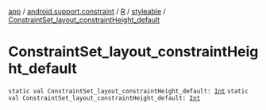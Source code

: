 [app](../../../index.md) / [android.support.constraint](../../index.md) / [R](../index.md) / [styleable](index.md) / [ConstraintSet_layout_constraintHeight_default](.)

# ConstraintSet_layout_constraintHeight_default

`static val ConstraintSet_layout_constraintHeight_default: `[`Int`](https://kotlinlang.org/api/latest/jvm/stdlib/kotlin/-int/index.html)
`static val ConstraintSet_layout_constraintHeight_default: `[`Int`](https://kotlinlang.org/api/latest/jvm/stdlib/kotlin/-int/index.html)